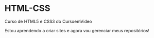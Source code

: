 # HTML-CSS
 
Curso de HTML5 e CSS3 do CursoemVideo

Estou aprendendo a criar sites e agora vou gerenciar meus repositórios!
